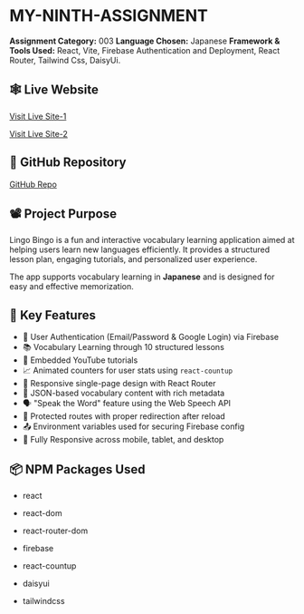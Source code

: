 # MY-NINTH-ASSIGNMENT

**Assignment Category:** 003
**Language Chosen:** Japanese
**Framework & Tools Used:** React, Vite, Firebase Authentication and Deployment, React Router, Tailwind Css, DaisyUi.

## 🕸 Live Website

[Visit Live Site-1](https://my-ninth-assignment-c9b53.web.app/)

[Visit Live Site-2](https://my-ninth-assignment-c9b53.firebaseapp.com/)

## 📂 GitHub Repository

[GitHub Repo](https://github.com/NI-Lipu/my-ninth-assignment)

## 📽 Project Purpose

Lingo Bingo is a fun and interactive vocabulary learning application aimed at helping users learn new languages efficiently. It provides a structured lesson plan, engaging tutorials, and personalized user experience.

The app supports vocabulary learning in **Japanese** and is designed for easy and effective memorization.

## 🔑 Key Features

-  🔐 User Authentication (Email/Password & Google Login) via Firebase
-  📚 Vocabulary Learning through 10 structured lessons
-  🎥 Embedded YouTube tutorials
-  📈 Animated counters for user stats using `react-countup`
-  🧩 Responsive single-page design with React Router
-  🧠 JSON-based vocabulary content with rich metadata
-  🗣️ "Speak the Word" feature using the Web Speech API
-  🔄 Protected routes with proper redirection after reload
-  📤 Environment variables used for securing Firebase config
-  📱 Fully Responsive across mobile, tablet, and desktop

## 📦 NPM Packages Used

-  react

-  react-dom

-  react-router-dom

-  firebase

-  react-countup

-  daisyui

-  tailwindcss
